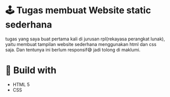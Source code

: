 # 🕹 Tugas membuat Website static sederhana
tugas yang saya buat pertama kali di jurusan rpl(rekayasa perangkat lunak), yaitu membuat tampilan website sederhana menggunakan html dan css saja. 
Dan tentunya ini berlum responsif😅 jadi tolong di maklumi.


# 📌 Build with
- HTML 5
- CSS
